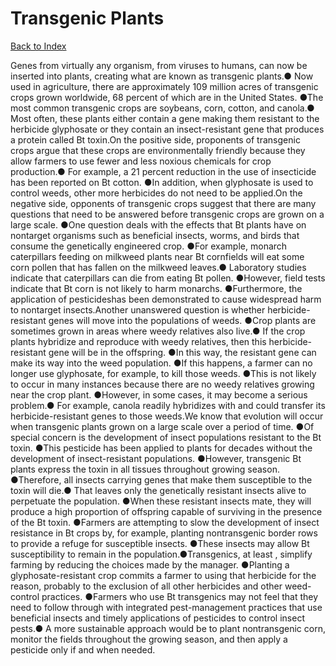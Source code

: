 # Transgenic Plants
[Back to Index](https://github.com/windows10010/tpoExtractor/blob/master/README.md)

Genes from virtually any
organism, from viruses to humans, can now be inserted into plants, creating
what are known as transgenic plants.● Now used in agriculture, there are
approximately 109 million acres of transgenic crops grown worldwide, 68 percent
of which are in the United States. ●The most common transgenic crops are
soybeans, corn, cotton, and canola.● Most often, these plants either contain a
gene making them resistant to the herbicide glyphosate or they contain an insect-resistant
gene that produces a protein called Bt toxin.On the positive side, proponents of transgenic crops argue that these crops are environmentally friendly because they allow farmers to use fewer and less noxious chemicals for crop production.● For example, a 21 percent reduction in the use of insecticide has been reported on Bt cotton. ●In addition, when glyphosate is used to control weeds, other more herbicides do not need to be applied.On the negative side, opponents of transgenic crops suggest that there are many questions that need to be answered before transgenic crops are grown on a large scale. ●One question deals with the effects that Bt plants have on nontarget organisms such as beneficial insects, worms, and birds that consume the genetically engineered crop. ●For example, monarch caterpillars feeding on milkweed plants near Bt cornfields will eat some corn pollen that has fallen on the milkweed leaves.● Laboratory studies indicate that caterpillars can die from eating Bt pollen. ●However, field tests indicate that Bt corn is not likely to harm monarchs. ●Furthermore, the application of pesticideshas been demonstrated to cause widespread harm to nontarget insects.Another unanswered question is whether herbicide-resistant genes will move into the populations of weeds. ●Crop plants are sometimes grown in areas where weedy relatives also live.● If the crop plants hybridize and reproduce with weedy relatives, then this herbicide-resistant gene will be in the offspring. ●In this way, the resistant gene can make its way into the weed population. ●If this happens, a farmer can no longer use glyphosate, for example, to kill those weeds. ●This is not likely to occur in many instances because there are no weedy relatives growing near the crop plant. ●However, in some cases, it may become a serious problem.● For example, canola readily hybridizes with and could transfer its herbicide-resistant genes to those weeds.We know that evolution will occur when transgenic plants grown on a large scale over a period of time. ●Of special concern is the development of insect populations resistant to the Bt toxin. ●This pesticide has been applied to plants for decades without the development of insect-resistant populations. ●However, transgenic Bt plants express the toxin in all tissues throughout growing season. ●Therefore, all insects carrying genes that make them susceptible to the toxin will die.● That leaves only the genetically resistant insects alive to perpetuate the population. ●When these resistant insects mate, they will produce a high proportion of offspring capable of surviving in the presence of the Bt toxin. ●Farmers are attempting to slow the development of insect resistance in Bt crops by, for example, planting nontransgenic border rows to provide a refuge for susceptible insects. ●These insects may allow Bt susceptibility to remain in the population.●Transgenics, at least , simplify farming by reducing the choices made by the manager. ●Planting a glyphosate-resistant crop commits a farmer to using that herbicide for the reason, probably to the exclusion of all other herbicides and other weed-control practices. ●Farmers who use Bt transgenics may not feel that they need to follow through with integrated pest-management practices that use beneficial insects and timely applications of pesticides to control insect pests.● A more sustainable approach would be to plant nontransgenic corn, monitor the fields throughout the growing season, and then apply a pesticide only if and when needed.